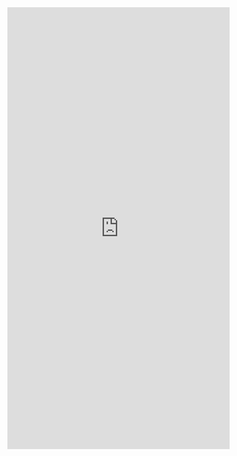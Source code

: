 <iframe frameborder="0" height="1000" src="http://tomer-ben-david.github.io/news/2014/10/15/embeed-riemann-in-java-or-scala-app/" 
width="100%"></iframe>